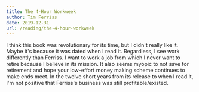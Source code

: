 ```yaml
---
title: The 4-Hour Workweek
author: Tim Ferriss
date: 2019-12-31
url: /reading/the-4-hour-workweek
---
```

I think this book was revolutionary for its time, but I didn't really like it.
Maybe it's because it was dated when I read it.
Regardless, I see work differently than Ferriss.
I want to work a job from which I never want to retire because I believe in its mission.
It also seems myopic to not save for retirement and hope your low-effort money making scheme continues to make ends meet.
In the twelve short years from its release to when I read it, I'm not positive that Ferriss's business was still profitable/existed.
